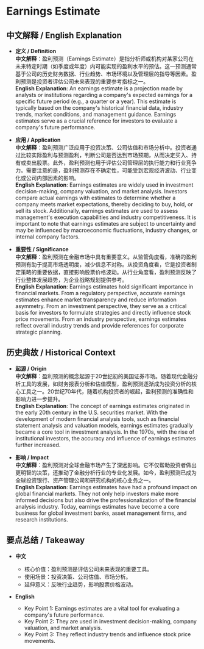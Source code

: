 # Earnings Estimate

## 中文解释 / English Explanation

* **定义 / Definition**  
  **中文解释**：盈利预测（Earnings Estimate）是指分析师或机构对某家公司在未来特定时期（如季度或年度）内可能实现的盈利水平的预估。这一预测通常基于公司的历史财务数据、行业趋势、市场环境以及管理层的指导等因素。盈利预测是投资者评估公司未来表现的重要参考指标之一。  
  **English Explanation**: An earnings estimate is a projection made by analysts or institutions regarding a company's expected earnings for a specific future period (e.g., a quarter or a year). This estimate is typically based on the company's historical financial data, industry trends, market conditions, and management guidance. Earnings estimates serve as a crucial reference for investors to evaluate a company's future performance.

* **应用 / Application**  
  **中文解释**：盈利预测广泛应用于投资决策、公司估值和市场分析中。投资者通过比较实际盈利与预测盈利，判断公司是否达到市场预期，从而决定买入、持有或卖出股票。此外，盈利预测也用于评估公司管理层的执行能力和行业竞争力。需要注意的是，盈利预测存在不确定性，可能受到宏观经济波动、行业变化或公司内部因素的影响。  
  **English Explanation**: Earnings estimates are widely used in investment decision-making, company valuation, and market analysis. Investors compare actual earnings with estimates to determine whether a company meets market expectations, thereby deciding to buy, hold, or sell its stock. Additionally, earnings estimates are used to assess management's execution capabilities and industry competitiveness. It is important to note that earnings estimates are subject to uncertainty and may be influenced by macroeconomic fluctuations, industry changes, or internal company factors.

* **重要性 / Significance**  
  **中文解释**：盈利预测在金融市场中具有重要意义。从监管角度看，准确的盈利预测有助于提高市场透明度，减少信息不对称。从投资角度看，它是投资者制定策略的重要依据，直接影响股票价格波动。从行业角度看，盈利预测反映了行业整体发展趋势，为企业战略规划提供参考。  
  **English Explanation**: Earnings estimates hold significant importance in financial markets. From a regulatory perspective, accurate earnings estimates enhance market transparency and reduce information asymmetry. From an investment perspective, they serve as a critical basis for investors to formulate strategies and directly influence stock price movements. From an industry perspective, earnings estimates reflect overall industry trends and provide references for corporate strategic planning.

## 历史典故 / Historical Context

* **起源 / Origin**  
  **中文解释**：盈利预测的概念起源于20世纪初的美国证券市场。随着现代金融分析工具的发展，如财务报表分析和估值模型，盈利预测逐渐成为投资分析的核心工具之一。20世纪70年代，随着机构投资者的崛起，盈利预测的准确性和影响力进一步提升。  
  **English Explanation**: The concept of earnings estimates originated in the early 20th century in the U.S. securities market. With the development of modern financial analysis tools, such as financial statement analysis and valuation models, earnings estimates gradually became a core tool in investment analysis. In the 1970s, with the rise of institutional investors, the accuracy and influence of earnings estimates further increased.

* **影响 / Impact**  
  **中文解释**：盈利预测对全球金融市场产生了深远影响。它不仅帮助投资者做出更明智的决策，还推动了金融分析行业的专业化发展。如今，盈利预测已成为全球投资银行、资产管理公司和研究机构的核心业务之一。  
  **English Explanation**: Earnings estimates have had a profound impact on global financial markets. They not only help investors make more informed decisions but also drive the professionalization of the financial analysis industry. Today, earnings estimates have become a core business for global investment banks, asset management firms, and research institutions.

## 要点总结 / Takeaway

* **中文**  
  - 核心价值：盈利预测是评估公司未来表现的重要工具。  
  - 使用场景：投资决策、公司估值、市场分析。  
  - 延伸意义：反映行业趋势，影响股票价格波动。  

* **English**  
  - Key Point 1: Earnings estimates are a vital tool for evaluating a company's future performance.  
  - Key Point 2: They are used in investment decision-making, company valuation, and market analysis.  
  - Key Point 3: They reflect industry trends and influence stock price movements.